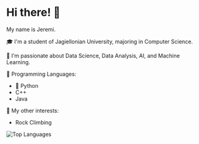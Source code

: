 # Hi there! 👋

My name is Jeremi.

🎓 I'm a student of Jagiellonian University, majoring in Computer Science.

🧠 I'm passionate about Data Science, Data Analysis, AI, and Machine Learning.

💬 Programming Languages:
- 🐍 Python 
- C++ 
- Java 

🧗 My other interests:
   - Rock Climbing

![Top Languages](https://github-readme-stats.vercel.app/api/top-langs/?username=IcemanJt&layout=pie&theme=neon&title_color=EF11CA&border_color=F0FF00)

